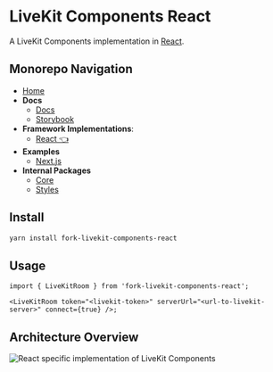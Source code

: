 # LiveKit Components **React**

A LiveKit Components implementation in [React](https://reactjs.org/).

<!--NAV_START-->

## Monorepo Navigation

- [Home](../../README.md)
- **Docs**
  - [Docs](../../docs/alpha-docs/README.md)
  - [Storybook](../../docs/storybook/README.md)
- **Framework Implementations**:
  - [React 👈](../../packages/react/README.md)
- **Examples**
  - [Next.js](../../examples/nextjs/README.md)
- **Internal Packages**
  - [Core](../../packages/core/README.md)
  - [Styles](../../packages/styles/README.md)

<!--NAV_END-->

## Install

```bash
yarn install fork-livekit-components-react
```

## Usage

```tsx
import { LiveKitRoom } from 'fork-livekit-components-react';

<LiveKitRoom token="<livekit-token>" serverUrl="<url-to-livekit-server>" connect={true} />;
```

## Architecture Overview

![React specific implementation of LiveKit Components](./../../.github/assets/components-react-implementation.png)
